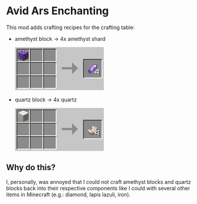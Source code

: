 # Avid Ars Enchanting

This mod adds crafting recipes for the crafting table:
- amethyst block → 4x amethyst shard

    ![amethyst-block-uncrafting](amethyst-block-uncrafting.png)

- quartz block → 4x quartz

    ![quartz-block-uncrafting](quartz-block-uncrafting.png)


## Why do this?
I, personally, was annoyed that I could not craft amethyst blocks and quartz blocks back into their respective components like I could with several other items in Minecraft (e.g.: diamond, lapis lazuli, iron).